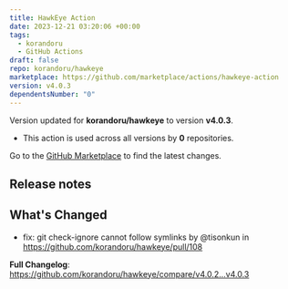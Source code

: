 ```yaml
---
title: HawkEye Action
date: 2023-12-21 03:20:06 +00:00
tags:
  - korandoru
  - GitHub Actions
draft: false
repo: korandoru/hawkeye
marketplace: https://github.com/marketplace/actions/hawkeye-action
version: v4.0.3
dependentsNumber: "0"
---
```



Version updated for **korandoru/hawkeye** to version **v4.0.3**.
- This action is used across all versions by **0** repositories.

Go to the [GitHub Marketplace](https://github.com/marketplace/actions/hawkeye-action) to find the latest changes.

## Release notes

## What's Changed
* fix: git check-ignore cannot follow symlinks by @tisonkun in https://github.com/korandoru/hawkeye/pull/108


**Full Changelog**: https://github.com/korandoru/hawkeye/compare/v4.0.2...v4.0.3
